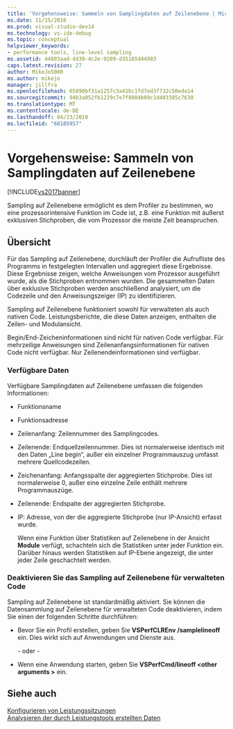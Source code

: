 ```yaml
---
title: 'Vorgehensweise: Sammeln von Samplingdaten auf Zeilenebene | Microsoft-Dokumentation'
ms.date: 11/15/2016
ms.prod: visual-studio-dev14
ms.technology: vs-ide-debug
ms.topic: conceptual
helpviewer_keywords:
- performance tools, line-level sampling
ms.assetid: 44803aad-dd39-4c2e-9209-d35185d44983
caps.latest.revision: 27
author: MikeJo5000
ms.author: mikejo
manager: jillfra
ms.openlocfilehash: 65890bf31a1257c3a41bc1fd7ed3f732c50eda14
ms.sourcegitcommit: 94b3a052fb1229c7e7f8804b09c1d403385c7630
ms.translationtype: MT
ms.contentlocale: de-DE
ms.lasthandoff: 04/23/2019
ms.locfileid: "68185957"
---
```

# <a name="how-to-collect-line-level-sampling-data"></a>Vorgehensweise: Sammeln von Samplingdaten auf Zeilenebene
[!INCLUDE[vs2017banner](../includes/vs2017banner.md)]

Sampling auf Zeilenebene ermöglicht es dem Profiler zu bestimmen, wo eine prozessorintensive Funktion im Code ist, z.B. eine Funktion mit äußerst exklusiven Stichproben, die vom Prozessor die meiste Zeit beanspruchen.  
  
## <a name="overview"></a>Übersicht  
 Für das Sampling auf Zeilenebene, durchläuft der Profiler die Aufrufliste des Programms in festgelegten Intervallen und aggregiert diese Ergebnisse. Diese Ergebnisse zeigen, welche Anweisungen vom Prozessor ausgeführt wurde, als die Stichproben entnommen wurden. Die gesammelten Daten über exklusive Stichproben werden anschließend analysiert, um die Codezeile und den Anweisungszeiger (IP) zu identifizieren.  
  
 Sampling auf Zeilenebene funktioniert sowohl für verwalteten als auch nativen Code. Leistungsberichte, die diese Daten anzeigen, enthalten die Zeilen- und Modulansicht.  
  
 Begin/End-Zeicheninformationen sind nicht für nativen Code verfügbar. Für mehrzeilige Anweisungen sind Zeilenanfangsinformationen für nativen Code nicht verfügbar. Nur Zeilenendeinformationen sind verfügbar.  
  
### <a name="available-data"></a>Verfügbare Daten  
 Verfügbare Samplingdaten auf Zeilenebene umfassen die folgenden Informationen:  
  
- Funktionsname  
  
- Funktionsadresse  
  
- Zeilenanfang: Zeilennummer des Samplingcodes.  
  
- Zeilenende: Endquellzeilennummer. Dies ist normalerweise identisch mit den Daten „Line begin“, außer ein einzelner Programmauszug umfasst mehrere Quellcodezeilen.  
  
- Zeichenanfang: Anfangsspalte der aggregierten Stichprobe. Dies ist normalerweise 0, außer eine einzelne Zeile enthält mehrere Programmauszüge.  
  
- Zeilenende: Endspalte der aggregierten Stichprobe.  
  
- IP: Adresse, von der die aggregierte Stichprobe (nur IP-Ansicht) erfasst wurde.  
  
  Wenn eine Funktion über Statistiken auf Zeilenebene in der Ansicht **Module** verfügt, schachteln sich die Statistiken unter jeder Funktion ein. Darüber hinaus werden Statistiken auf IP-Ebene angezeigt, die unter jeder Zeile geschachtelt werden.  
  
### <a name="turn-off-line-level-sampling-for-managed-code"></a>Deaktivieren Sie das Sampling auf Zeilenebene für verwalteten Code  
 Sampling auf Zeilenebene ist standardmäßig aktiviert. Sie können die Datensammlung auf Zeilenebene für verwalteten Code deaktivieren, indem Sie einen der folgenden Schritte durchführen:  
  
- Bevor Sie ein Profil erstellen, geben Sie **VSPerfCLREnv /samplelineoff** ein. Dies wirkt sich auf Anwendungen und Dienste aus.  
  
     \- oder -  
  
- Wenn eine Anwendung starten, geben Sie **VSPerfCmd/lineoff \<other arguments >** ein.  
  
## <a name="see-also"></a>Siehe auch  
 [Konfigurieren von Leistungssitzungen](../profiling/configuring-performance-sessions.md)   
 [Analysieren der durch Leistungstools erstellten Daten](../profiling/analyzing-performance-tools-data.md)
